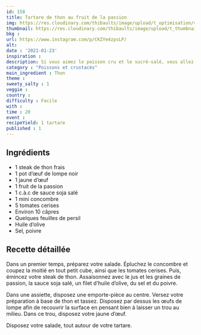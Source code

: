 ```yaml
---
id: 158
title: Tartare de thon au fruit de la passion
img: https://res.cloudinary.com/thibaults/image/upload/t_optimisation/v1611425076/Recipes/20210123_tartare_thon_passion.jpg
thumbnail: https://res.cloudinary.com/thibaults/image/upload/t_thumbnail_josie/v1611425076/Recipes/20210123_tartare_thon_passion.jpg
bkg : 
url: https://www.instagram.com/p/CKZYe4zpsLP/
alt: 
date : '2021-01-23'
inspiration : 
description: Si vous aimez le poisson cru et le sucré-salé, vous allez adorer cette recette de tartare de thon avec du fruit de la passion.
category : "Poissons et crustacés"
main_ingredient : Thon
theme : 
sweety_salty : 1
veggie : 
country :
difficulty : Facile
with : 
time : 20
event :
recipeYield: 1 tartare
published : 1
---
```


## Ingrédients
 - 1 steak de thon frais 
 - 1 pot d’œuf de lompe noir 
 - 1 jaune d’œuf 
 - 1 fruit de la passion 
 - 1 c.à.c de sauce soja salé 
 - 1 mini concombre 
 - 5 tomates cerises 
 - Environ 10 câpres 
 - Quelques feuilles de persil 
 - Huile d’olive 
 - Sel, poivre 

## Recette détaillée
Dans un premier temps, préparez votre salade. Épluchez le concombre et coupez la moitié en tout petit cube, ainsi que les tomates cerises. Puis, émincez votre steak de thon. Assaisonnez avec le jus et les graines de passion, la sauce soja salé, un filet d’huile d’olive, du sel et du poivre. 

Dans une assiette, disposez une emporte-pièce au centre. Versez votre préparation à base de thon et tassez. Disposez par dessus les œufs de lompe afin de recouvrir la surface en pensant bien à laisser un trou au milieu. Dans ce trou, disposez votre jaune d’œuf. 

Disposez votre salade, tout autour de votre tartare.
